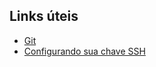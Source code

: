 ## Links úteis
- [Git](https://git-scm.com/)
- [Configurando sua chave SSH](https://linuxkamarada.com/pt/2017/04/09/usando-chaves-ssh-com-o-git/)
